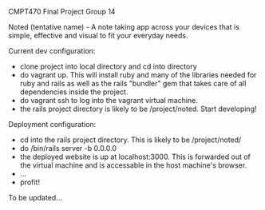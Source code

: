 CMPT470 Final Project
Group 14

Noted (tentative name) - A note taking app across your devices that is simple, effective and visual to fit your everyday needs.

Current dev configuration:

- clone project into local directory and cd into directory
- do vagrant up. This will install ruby and many of the libraries needed for ruby and rails as well as the rails "bundler" gem that takes care of all dependencies inside the project.
- do vagrant ssh to log into the vagrant virtual machine.
- the rails project directory is likely to be /project/noted. Start developing!

Deployment configuration:

- cd into the rails project directory. This is likely to be /project/noted/
- do /bin/rails server -b 0.0.0.0
- the deployed website is up at localhost:3000. This is forwarded out of the virtual machine and is accessable in the host machine's browser.
- ...
- profit!

To be updated...